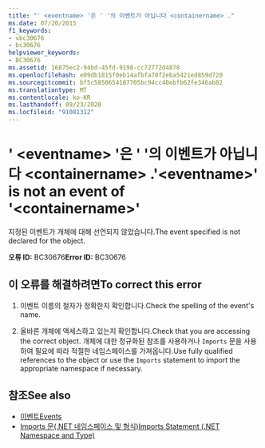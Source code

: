 ```yaml
---
title: "' <eventname> '은 ' '의 이벤트가 아닙니다 <containername> ."
ms.date: 07/20/2015
f1_keywords:
- vbc30676
- bc30676
helpviewer_keywords:
- BC30676
ms.assetid: 16875ec2-94bd-45fd-9198-cc72772d4878
ms.openlocfilehash: e09db1815f0eb14afbfa78f2eba5421ed859d720
ms.sourcegitcommit: bf5c5850654187705bc94cc40ebfb62fe346ab02
ms.translationtype: MT
ms.contentlocale: ko-KR
ms.lasthandoff: 09/23/2020
ms.locfileid: "91081312"
---
```

# <a name="eventname-is-not-an-event-of-containername"></a><span data-ttu-id="40f1f-102">' \<eventname> '은 ' '의 이벤트가 아닙니다 \<containername> .</span><span class="sxs-lookup"><span data-stu-id="40f1f-102">'\<eventname>' is not an event of '\<containername>'</span></span>

<span data-ttu-id="40f1f-103">지정된 이벤트가 개체에 대해 선언되지 않았습니다.</span><span class="sxs-lookup"><span data-stu-id="40f1f-103">The event specified is not declared for the object.</span></span>  
  
 <span data-ttu-id="40f1f-104">**오류 ID:** BC30676</span><span class="sxs-lookup"><span data-stu-id="40f1f-104">**Error ID:** BC30676</span></span>  
  
## <a name="to-correct-this-error"></a><span data-ttu-id="40f1f-105">이 오류를 해결하려면</span><span class="sxs-lookup"><span data-stu-id="40f1f-105">To correct this error</span></span>  
  
1. <span data-ttu-id="40f1f-106">이벤트 이름의 철자가 정확한지 확인합니다.</span><span class="sxs-lookup"><span data-stu-id="40f1f-106">Check the spelling of the event's name.</span></span>  
  
2. <span data-ttu-id="40f1f-107">올바른 개체에 액세스하고 있는지 확인합니다.</span><span class="sxs-lookup"><span data-stu-id="40f1f-107">Check that you are accessing the correct object.</span></span> <span data-ttu-id="40f1f-108">개체에 대한 정규화된 참조를 사용하거나 `Imports` 문을 사용하여 필요에 따라 적절한 네임스페이스를 가져옵니다.</span><span class="sxs-lookup"><span data-stu-id="40f1f-108">Use fully qualified references to the object or use the `Imports` statement to import the appropriate namespace if necessary.</span></span>  
  
## <a name="see-also"></a><span data-ttu-id="40f1f-109">참조</span><span class="sxs-lookup"><span data-stu-id="40f1f-109">See also</span></span>

- [<span data-ttu-id="40f1f-110">이벤트</span><span class="sxs-lookup"><span data-stu-id="40f1f-110">Events</span></span>](../programming-guide/language-features/events/index.md)
- [<span data-ttu-id="40f1f-111">Imports 문(.NET 네임스페이스 및 형식)</span><span class="sxs-lookup"><span data-stu-id="40f1f-111">Imports Statement (.NET Namespace and Type)</span></span>](../language-reference/statements/imports-statement-net-namespace-and-type.md)
